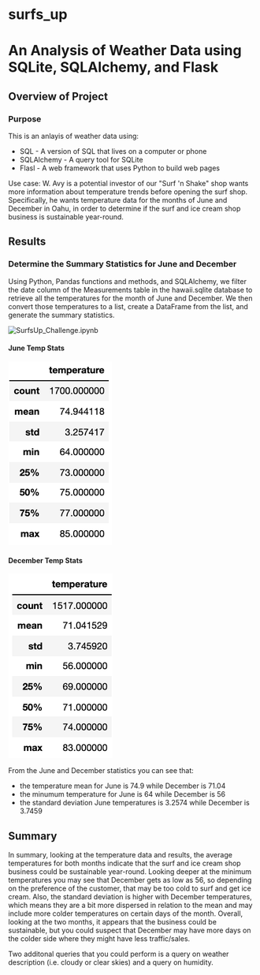# surfs_up

# An Analysis of Weather Data using SQLite, SQLAlchemy, and Flask

## Overview of Project

### Purpose

This is an anlayis of weather data using:
- SQL - A version of SQL that lives on a computer or phone
- SQLAlchemy - A query tool for SQLite
- Flasl - A web framework that uses Python to build web pages

Use case:
W. Avy is a potential investor of our "Surf 'n Shake" shop wants more information about temperature trends before opening the surf shop. Specifically, he wants temperature data for the months of June and December in Oahu, in order to determine if the surf and ice cream shop business is sustainable year-round.

## Results

### Determine the Summary Statistics for June and December

Using Python, Pandas functions and methods, and SQLAlchemy, we filter the date column of the Measurements table in the hawaii.sqlite database to retrieve all the temperatures for the month of June and December. We then convert those temperatures to a list, create a DataFrame from the list, and generate the summary statistics.

![SurfsUp_Challenge.ipynb](https://github.com/alexhuynh0530/surfs_up/blob/main/SurfsUp_Challenge.ipynb)

#### June Temp Stats
![june_temp.png](https://github.com/alexhuynh0530/surfs_up/blob/main/Resources/june_temp.png)

#### December Temp Stats
![dec_temp.png](https://github.com/alexhuynh0530/surfs_up/blob/main/Resources/dec_temp.png)

From the June and December statistics you can see that:
- the temperature mean for June is 74.9 while December is 71.04
- the minumum temperature for June is 64 while December is 56
- the standard deviation June temperatures is 3.2574 while December is 3.7459


## Summary

In summary, looking at the temperature data and results, the average temperatures for both months indicate that the surf and ice cream shop business could be sustainable year-round. Looking deeper at the minimum temperatures you may see that December gets as low as 56, so depending on the preference of the customer, that may be too cold to surf and get ice cream. Also, the standard deviation is higher with December temperatures, which means they are a bit more dispersed in relation to the mean and may include more colder temperatures on certain days of the month. Overall, looking at the two months, it appears that the business could be sustainable, but you could suspect that December may have more days on the colder side where they might have less traffic/sales.

Two additonal queries that you could perform is a query on weather description (i.e. cloudy or clear skies) and a query on humidity.
